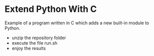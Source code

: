 # Extend Python With C
Example of a program written in C which adds a new built-in module to Python.

- unzip the repository folder
- execute the file run.sh
- enjoy the results
